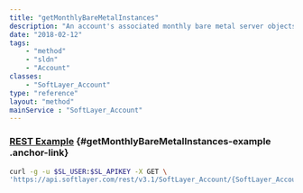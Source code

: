 ```yaml
---
title: "getMonthlyBareMetalInstances"
description: "An account's associated monthly bare metal server objects."
date: "2018-02-12"
tags:
    - "method"
    - "sldn"
    - "Account"
classes:
    - "SoftLayer_Account"
type: "reference"
layout: "method"
mainService : "SoftLayer_Account"
---
```


### [REST Example](#getMonthlyBareMetalInstances-example) <a href="/article/rest/"><i class="fas fa-question"></i></a> {#getMonthlyBareMetalInstances-example .anchor-link} 
```bash
curl -g -u $SL_USER:$SL_APIKEY -X GET \
'https://api.softlayer.com/rest/v3.1/SoftLayer_Account/{SoftLayer_AccountID}/getMonthlyBareMetalInstances'
```
